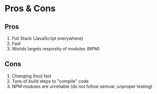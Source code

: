 # Pros & Cons

## Pros

1. Full Stack (JavaScript everywhere)
2. Fast
3. Worlds largets resposity of modules (NPM)

## Cons

1. Changing (too) fast
2. Tons of build steps to "compile" code
3. NPM modules are unreliable (do not follow semvar, unproper testing)
